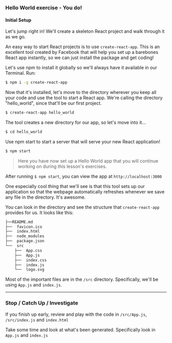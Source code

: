 ### Hello World exercise - You do!
#### Initial Setup

Let's jump right in! We'll create a skeleton React project and walk through it as we go.

An easy way to start React projects is to use `create-react-app`. This is an excellent tool created by Facebook that will help you set up a barebones React app instantly, so we can just install the package and get coding!

Let's use npm to install it globally so we'll always have it available in our Terminal. Run:

```sh
$ npm i -g create-react-app
```

Now that it's installed, let's move to the directory wherever you keep all your code and use the tool to start a React app. We're calling the directory "hello_world", since that'll be our first project.


```sh
$ create-react-app hello_world
```

The tool creates a new directory for our app, so let's move into it...

```sh
$ cd hello_world
```

Use npm start to start a server that will serve your new React application!

```sh
$ npm start
```

> Here you have now set up a Hello World app that you will continue working on during this lesson's exercises.

After running `$ npm start`, you can view the app at `http://localhost:3000`

One especially cool thing that we'll see is that this tool sets up our application so that the webpage automatically refreshes whenever we save any file in the directory. It's awesome.


You can look in the directory and see the structure that `create-react-app` provides for us. It looks like this:

```sh
├──README.md
├──  favicon.ico
├──  index.html
├──  node_modules
├──  package.json
└──  src
    ├──  App.css
    ├──  App.js
    ├──  index.css
    ├──  index.js
    └──  logo.svg
```

Most of the important files are in the `/src` directory. Specifically, we'll be using `App.js` and `index.js`.

---

### Stop / Catch Up / Investigate

If you finish up early, review and play with the code in `/src/App.js`, `/src/index.js` and `index.html`

Take some time and look at what's been generated. Specifically look in `App.js` and `index.js`
